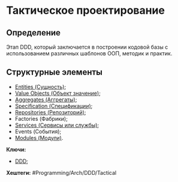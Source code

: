
# Тактическое проектирование

## Определение

Этап DDD, который заключается в построении кодовой базы с использованием различных шаблонов ООП, методик и практик.

## Структурные элементы

- [Entities (Сущность)](Entity);
- [Value Objects (Объект значение)](Value-object);
- [Aggregates (Аггрегаты)](Aggregate);
- [Specification (Спецификации)](Specification);
- [Repositories (Репозиторий)](Repository);
- Factories (Фабрики);
- [Services (Сервисы или службы)](Service);
- Events (События);
- [Modules (Модули)](Module).



**Ключи:**
- [DDD](DDD);

**Хештеги:** #Programming/Arch/DDD/Tactical